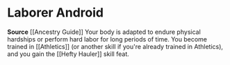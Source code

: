 ﻿---
id: '115'
name: Laborer Android
rarity: Common
source: '[[DATABASE/source/Ancestry Guide|Ancestry Guide]]'
trait: null
type: Heritage

---
# Laborer Android

**Source** [[Ancestry Guide]] 
Your body is adapted to endure physical hardships or perform hard labor for long periods of time. You become trained in [[Athletics]] (or another skill if you're already trained in Athletics), and you gain the [[Hefty Hauler]] skill feat.